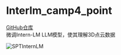 # Interlm_camp4_point
[GitHub仓库](https://github.com/InternLM/Tutorial)    
微调Intern-LM LLM模型，使其理解3D点云数据


![SPTInternLM](https://github.com/user-attachments/assets/96f75b5a-2330-4665-86af-dae34265cec4)
